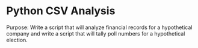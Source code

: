 # Python CSV Analysis
Purpose: Write a script that will analyze financial records for a hypothetical company and write a script that will tally poll numbers for a hypothetical election. 

